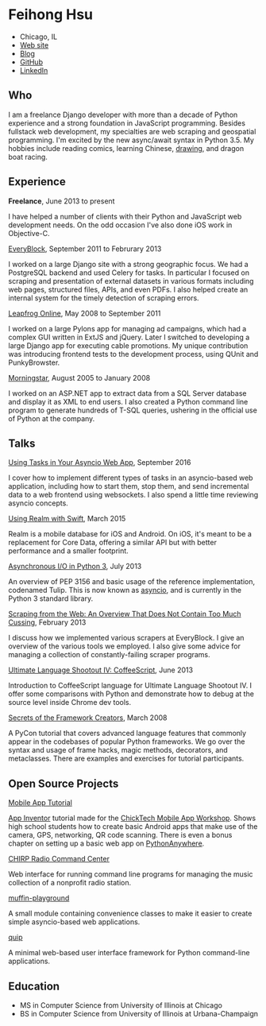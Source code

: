 # Feihong Hsu

- Chicago, IL
- [Web site](http://feihonghsu.com)
- [Blog](http://omegafeihong.tumblr.com)
- [GitHub](https://github.com/feihong)
- [LinkedIn](http://www.linkedin.com/in/feihonghsu)

## Who

I am a freelance Django developer with more than a decade of Python experience and a strong foundation in JavaScript programming. Besides fullstack web development, my specialties are web scraping and geospatial programming. I'm excited by the new async/await syntax in Python 3.5. My hobbies include reading comics, learning Chinese, [drawing](http://megafeihong.tumblr.com), and dragon boat racing.

## Experience

**Freelance**, June 2013 to present

I have helped a number of clients with their Python and JavaScript web development needs. On the odd occasion I've also done iOS work in Objective-C.

[EveryBlock](http://everyblock.com), September 2011 to Februrary 2013

I worked on a large Django site with a strong geographic focus. We had a PostgreSQL backend and used Celery for tasks. In particular I focused on scraping and presentation of external datasets in various formats including web pages, structured files, APIs, and even PDFs. I also helped create an internal system for the timely detection of scraping errors.

[Leapfrog Online](http://leapfrogonline.com), May 2008 to September 2011

I worked on a large Pylons app for managing ad campaigns, which had a complex GUI written in ExtJS and jQuery. Later I switched to developing a large Django app for executing cable promotions. My unique contribution was introducing frontend tests to the development process, using QUnit and PunkyBrowster.

[Morningstar](http://morningstar.com), August 2005 to January 2008

I worked on an ASP.NET app to extract data from a SQL Server database and display it as XML to end users. I also created a Python command line program to generate hundreds of T-SQL queries, ushering in the official use of Python at the company.

## Talks

[Using Tasks in Your Asyncio Web App](https://github.com/feihong/asyncio-tasks-talk), September 2016

I cover how to implement different types of tasks in an asyncio-based web application, including how to start them, stop them, and send incremental data to a web frontend using websockets. I also spend a little time reviewing asyncio concepts.

[Using Realm with Swift](https://github.com/feihong/realm-talk), March 2015

Realm is a mobile database for iOS and Android. On iOS, it's meant to be a replacement for Core Data, offering a similar API but with better performance and a smaller footprint.

[Asynchronous I/O in Python 3](https://www.youtube.com/watch?v=jMgRUI7V_mk), July 2013

An overview of PEP 3156 and basic usage of the reference implementation, codenamed Tulip. This is now known as [asyncio](https://docs.python.org/3/library/asyncio.html), and is currently in the Python 3 standard library.

[Scraping from the Web: An Overview That Does Not Contain Too Much Cussing](https://www.youtube.com/watch?v=jMgRUI7V_mk), February 2013

I discuss how we implemented various scrapers at EveryBlock. I give an overview of the various tools we employed. I also give some advice for managing a collection  of constantly-failing scraper programs.

[Ultimate Language Shootout IV: CoffeeScript](https://www.youtube.com/watch?v=oH_cEl2SMr8), June 2013

Introduction to CoffeeScript language for Ultimate Language Shootout IV. I offer  some comparisons with Python and demonstrate how to debug at the source level inside Chrome dev tools.

[Secrets of the Framework Creators](https://github.com/feihong/framework-tutorial), March 2008

A PyCon tutorial that covers advanced language features that commonly appear in the codebases of popular Python frameworks. We go over the syntax and usage of frame hacks, magic methods, decorators, and metaclasses. There are examples and exercises for tutorial participants.

## Open Source Projects

[Mobile App Tutorial](https://github.com/ChickTech/mobile-app-tutorial)

[App Inventor](http://appinventor.mit.edu/) tutorial made for the [ChickTech Mobile App Workshop](http://chicktech.github.io/mobile-app-tutorial/). Shows high school students how to create basic Android apps that make use of the camera, GPS, networking, QR code scanning. There is even a bonus chapter on setting up a basic web app on [PythonAnywhere](https://www.pythonanywhere.com/).

[CHIRP Radio Command Center](https://github.com/chirpradio/command-center/)

Web interface for running command line programs for managing the music collection of a nonprofit radio station.

[muffin-playground](https://github.com/feihong/muffin-playground)

A small module containing convenience classes to make it easier to create simple asyncio-based web applications.

[quip](https://github.com/feihong/quip)

A minimal web-based user interface framework for Python command-line applications.

## Education

- MS in Computer Science from University of Illinois at Chicago
- BS in Computer Science from University of Illinois at Urbana-Champaign
